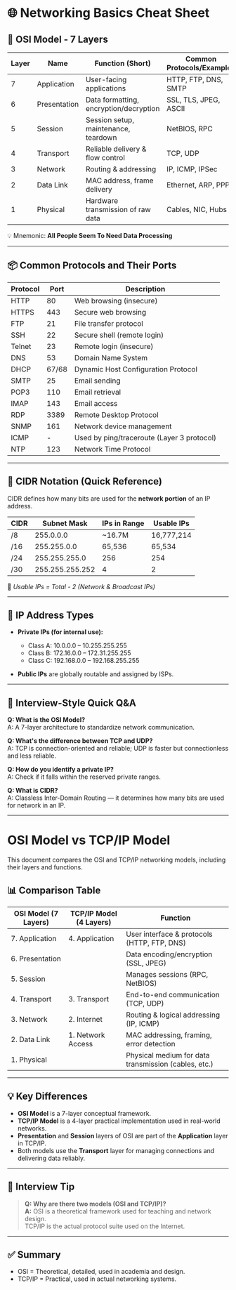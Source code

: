 # 🌐 Networking Basics Cheat Sheet

## 🧱 OSI Model - 7 Layers

| Layer | Name             | Function (Short)                        | Common Protocols/Examples |
|-------|------------------|------------------------------------------|----------------------------|
| 7     | Application      | User-facing applications                 | HTTP, FTP, DNS, SMTP       |
| 6     | Presentation     | Data formatting, encryption/decryption   | SSL, TLS, JPEG, ASCII      |
| 5     | Session          | Session setup, maintenance, teardown     | NetBIOS, RPC               |
| 4     | Transport        | Reliable delivery & flow control         | TCP, UDP                   |
| 3     | Network          | Routing & addressing                     | IP, ICMP, IPSec            |
| 2     | Data Link        | MAC address, frame delivery              | Ethernet, ARP, PPP         |
| 1     | Physical         | Hardware transmission of raw data        | Cables, NIC, Hubs          |

💡 Mnemonic: **All People Seem To Need Data Processing**

---

## 📦 Common Protocols and Their Ports

| Protocol      | Port | Description                               |
|---------------|------|-------------------------------------------|
| HTTP          | 80   | Web browsing (insecure)                   |
| HTTPS         | 443  | Secure web browsing                       |
| FTP           | 21   | File transfer protocol                    |
| SSH           | 22   | Secure shell (remote login)               |
| Telnet        | 23   | Remote login (insecure)                   |
| DNS           | 53   | Domain Name System                        |
| DHCP          | 67/68| Dynamic Host Configuration Protocol       |
| SMTP          | 25   | Email sending                             |
| POP3          | 110  | Email retrieval                           |
| IMAP          | 143  | Email access                              |
| RDP           | 3389 | Remote Desktop Protocol                   |
| SNMP          | 161  | Network device management                 |
| ICMP          | -    | Used by ping/traceroute (Layer 3 protocol)|
| NTP           | 123  | Network Time Protocol                     |

---

## 📘 CIDR Notation (Quick Reference)

CIDR defines how many bits are used for the **network portion** of an IP address.

| CIDR  | Subnet Mask       | IPs in Range | Usable IPs |
|-------|-------------------|--------------|------------|
| /8    | 255.0.0.0         | ~16.7M       | 16,777,214 |
| /16   | 255.255.0.0       | 65,536       | 65,534     |
| /24   | 255.255.255.0     | 256          | 254        |
| /30   | 255.255.255.252   | 4            | 2          |

🧠 *Usable IPs = Total - 2 (Network & Broadcast IPs)*

---

## 🔗 IP Address Types

- **Private IPs (for internal use):**
  - Class A: 10.0.0.0 – 10.255.255.255
  - Class B: 172.16.0.0 – 172.31.255.255
  - Class C: 192.168.0.0 – 192.168.255.255

- **Public IPs** are globally routable and assigned by ISPs.

---

## 🧠 Interview-Style Quick Q&A

**Q: What is the OSI Model?**  
A: A 7-layer architecture to standardize network communication.

**Q: What's the difference between TCP and UDP?**  
A: TCP is connection-oriented and reliable; UDP is faster but connectionless and less reliable.

**Q: How do you identify a private IP?**  
A: Check if it falls within the reserved private ranges.

**Q: What is CIDR?**  
A: Classless Inter-Domain Routing — it determines how many bits are used for network in an IP.

---

# OSI Model vs TCP/IP Model

This document compares the OSI and TCP/IP networking models, including their layers and functions.

## 📊 Comparison Table

| **OSI Model (7 Layers)** | **TCP/IP Model (4 Layers)** | **Function**                                           |
|--------------------------|------------------------------|--------------------------------------------------------|
| 7. Application           | 4. Application               | User interface & protocols (HTTP, FTP, DNS)            |
| 6. Presentation          |                              | Data encoding/encryption (SSL, JPEG)                   |
| 5. Session               |                              | Manages sessions (RPC, NetBIOS)                        |
| 4. Transport             | 3. Transport                 | End-to-end communication (TCP, UDP)                    |
| 3. Network               | 2. Internet                  | Routing & logical addressing (IP, ICMP)                |
| 2. Data Link             | 1. Network Access            | MAC addressing, framing, error detection               |
| 1. Physical              |                              | Physical medium for data transmission (cables, etc.)   |

---

## 💡 Key Differences

- **OSI Model** is a 7-layer conceptual framework.
- **TCP/IP Model** is a 4-layer practical implementation used in real-world networks.
- **Presentation** and **Session** layers of OSI are part of the **Application** layer in TCP/IP.
- Both models use the **Transport** layer for managing connections and delivering data reliably.

---

## 🎯 Interview Tip

> **Q: Why are there two models (OSI and TCP/IP)?**  
> **A:** OSI is a theoretical framework used for teaching and network design.  
> TCP/IP is the actual protocol suite used on the Internet.

---

## ✅ Summary

- OSI = Theoretical, detailed, used in academia and design.
- TCP/IP = Practical, used in actual networking systems.
